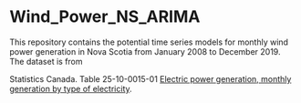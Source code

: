 # Wind_Power_NS_ARIMA

This repository contains the potential time series models for monthly wind power generation in Nova Scotia from January 2008 to December 2019. The dataset is from 

Statistics Canada.  Table  25-10-0015-01   [Electric power generation, monthly generation by type of electricity](https://doi.org/10.25318/2510001501-eng).
